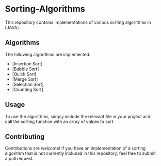 # Sorting-Algorithms

This repository contains implementations of various sorting algorithms in [JAVA].

## Algorithms

The following algorithms are implemented:

- [Insertion Sort]
- [Bubble Sort]
- [Quick Sort]
- [Merge Sort]
- [Selection Sort]
- [Counting Sort]

## Usage

To use the algorithms, simply include the relevant file in your project and call the sorting function with an array of values to sort.

## Contributing

Contributions are welcome! If you have an implementation of a sorting algorithm that is not currently included in this repository, feel free to submit a pull request.
